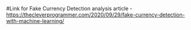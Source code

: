 #Link for Fake Currency Detection analysis article - https://thecleverprogrammer.com/2020/09/29/fake-currency-detection-with-machine-learning/